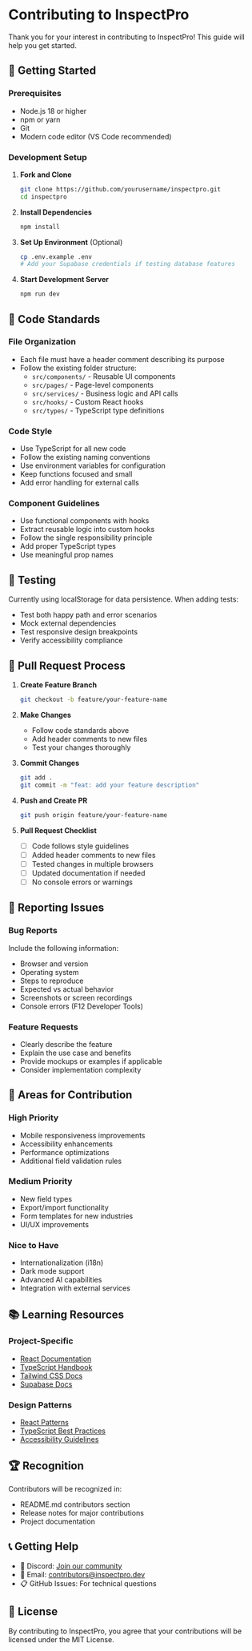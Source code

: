 # Contributing to InspectPro

Thank you for your interest in contributing to InspectPro! This guide will help you get started.

## 🚀 Getting Started

### Prerequisites
- Node.js 18 or higher
- npm or yarn
- Git
- Modern code editor (VS Code recommended)

### Development Setup

1. **Fork and Clone**
   ```bash
   git clone https://github.com/yourusername/inspectpro.git
   cd inspectpro
   ```

2. **Install Dependencies**
   ```bash
   npm install
   ```

3. **Set Up Environment** (Optional)
   ```bash
   cp .env.example .env
   # Add your Supabase credentials if testing database features
   ```

4. **Start Development Server**
   ```bash
   npm run dev
   ```

## 📝 Code Standards

### File Organization
- Each file must have a header comment describing its purpose
- Follow the existing folder structure:
  - `src/components/` - Reusable UI components
  - `src/pages/` - Page-level components
  - `src/services/` - Business logic and API calls
  - `src/hooks/` - Custom React hooks
  - `src/types/` - TypeScript type definitions

### Code Style
- Use TypeScript for all new code
- Follow the existing naming conventions
- Use environment variables for configuration
- Keep functions focused and small
- Add error handling for external calls

### Component Guidelines
- Use functional components with hooks
- Extract reusable logic into custom hooks
- Follow the single responsibility principle
- Add proper TypeScript types
- Use meaningful prop names

## 🧪 Testing

Currently using localStorage for data persistence. When adding tests:
- Test both happy path and error scenarios
- Mock external dependencies
- Test responsive design breakpoints
- Verify accessibility compliance

## 🔄 Pull Request Process

1. **Create Feature Branch**
   ```bash
   git checkout -b feature/your-feature-name
   ```

2. **Make Changes**
   - Follow code standards above
   - Add header comments to new files
   - Test your changes thoroughly

3. **Commit Changes**
   ```bash
   git add .
   git commit -m "feat: add your feature description"
   ```

4. **Push and Create PR**
   ```bash
   git push origin feature/your-feature-name
   ```

5. **Pull Request Checklist**
   - [ ] Code follows style guidelines
   - [ ] Added header comments to new files
   - [ ] Tested changes in multiple browsers
   - [ ] Updated documentation if needed
   - [ ] No console errors or warnings

## 🐛 Reporting Issues

### Bug Reports
Include the following information:
- Browser and version
- Operating system
- Steps to reproduce
- Expected vs actual behavior
- Screenshots or screen recordings
- Console errors (F12 Developer Tools)

### Feature Requests
- Clearly describe the feature
- Explain the use case and benefits
- Provide mockups or examples if applicable
- Consider implementation complexity

## 🎯 Areas for Contribution

### High Priority
- Mobile responsiveness improvements
- Accessibility enhancements
- Performance optimizations
- Additional field validation rules

### Medium Priority
- New field types
- Export/import functionality
- Form templates for new industries
- UI/UX improvements

### Nice to Have
- Internationalization (i18n)
- Dark mode support
- Advanced AI capabilities
- Integration with external services

## 📚 Learning Resources

### Project-Specific
- [React Documentation](https://react.dev)
- [TypeScript Handbook](https://www.typescriptlang.org/docs)
- [Tailwind CSS Docs](https://tailwindcss.com/docs)
- [Supabase Docs](https://supabase.com/docs)

### Design Patterns
- [React Patterns](https://reactpatterns.com)
- [TypeScript Best Practices](https://typescript-eslint.io/rules)
- [Accessibility Guidelines](https://www.w3.org/WAI/WCAG21/quickref)

## 🏆 Recognition

Contributors will be recognized in:
- README.md contributors section
- Release notes for major contributions
- Project documentation

## 📞 Getting Help

- 💬 Discord: [Join our community](https://discord.gg/inspectpro)
- 📧 Email: contributors@inspectpro.dev
- 📋 GitHub Issues: For technical questions

## 📜 License

By contributing to InspectPro, you agree that your contributions will be licensed under the MIT License.